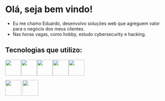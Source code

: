 # Olá, seja bem vindo!
- Eu me chamo Eduardo, desenvolvo soluções web que agreguem valor para o negócio dos meus clientes.  
- Nas horas vagas, como hobby, estudo cybersecurity e hacking. 

## Tecnologias que utilizo:

<img src="https://cdn.jsdelivr.net/gh/devicons/devicon/icons/html5/html5-plain-wordmark.svg" height="50px"><img src="https://cdn.jsdelivr.net/gh/devicons/devicon/icons/css3/css3-plain-wordmark.svg" height="50px"><img src="https://cdn.jsdelivr.net/gh/devicons/devicon/icons/javascript/javascript-original.svg" height="50px"><img src="https://cdn.jsdelivr.net/gh/devicons/devicon/icons/react/react-original.svg" height="50px"/><img src="https://cdn.jsdelivr.net/gh/devicons/devicon/icons/nodejs/nodejs-original.svg" height="50px"/>

<img src="https://cdn.jsdelivr.net/gh/devicons/devicon/icons/sqlite/sqlite-original-wordmark.svg" height="50px"/>

<img src="https://cdn.jsdelivr.net/gh/devicons/devicon/icons/docker/docker-plain.svg" height="50px">



<!---
edumachadocampos/edumachadocampos is a ✨ special ✨ repository because its `README.md` (this file) appears on your GitHub profile.
You can click the Preview link to take a look at your changes.
--->
